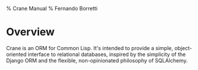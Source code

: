 % Crane Manual
% Fernando Borretti

# Overview

Crane is an ORM for Common Lisp. It's intended to provide a simple,
object-oriented interface to relational databases, inspired by the simplicity of
the Django ORM and the flexible, non-opinionated philosophy of SQLAlchemy.
